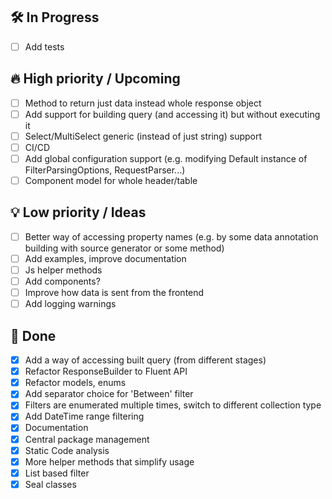 ## 🛠 In Progress

  - [ ] Add tests

## 🔥 High priority / Upcoming

  - [ ] Method to return just data instead whole response object
  - [ ] Add support for building query (and accessing it) but without executing it
  - [ ] Select/MultiSelect generic (instead of just string) support
  - [ ] CI/CD
  - [ ] Add global configuration support (e.g. modifying Default instance of FilterParsingOptions, RequestParser...)
  - [ ] Component model for whole header/table

## 💡 Low priority / Ideas

  - [ ] Better way of accessing property names (e.g. by some data annotation building with source generator or some method)
  - [ ] Add examples, improve documentation
  - [ ] Js helper methods
  - [ ] Add components?
  - [ ] Improve how data is sent from the frontend
  - [ ] Add logging warnings

## 🧹 Done

  - [x] Add a way of accessing built query (from different stages)
  - [x] Refactor ResponseBuilder to Fluent API
  - [x] Refactor models, enums
  - [x] Add separator choice for 'Between' filter
  - [x] Filters are enumerated multiple times, switch to different collection type
  - [x] Add DateTime range filtering
  - [x] Documentation
  - [x] Central package management
  - [x] Static Code analysis
  - [x] More helper methods that simplify usage
  - [x] List based filter
  - [x] Seal classes
